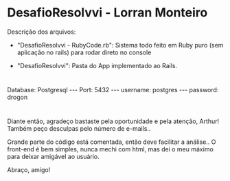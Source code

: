 # DesafioResolvvi - Lorran Monteiro

Descrição dos arquivos:

- "DesafioResolvvi - RubyCode.rb": Sistema todo feito em Ruby puro (sem aplicação no rails) para rodar direto no console

- "DesafioResolvvi": Pasta do App implementado ao Rails.

#

Database: Postgresql --- Port: 5432 --- username: postgres --- password: drogon

#

Diante então, agradeço bastaste pela oportunidade e pela atenção, Arthur! Também peço desculpas pelo número de e-mails..

Grande parte do código está comentada, então deve facilitar a análise.. O front-end é bem simples, nunca mechi com html, mas dei o meu máximo para deixar amigável ao usuário.

Abraço, amigo!
